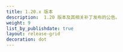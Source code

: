 ```yaml
---
title: 1.20.x 版本
description:  1.20 版本及其相关补丁发布的公告。
weight: 9
list_by_publishdate: true
layout: release-grid
decoration: dot
---
```

